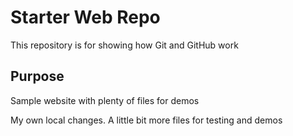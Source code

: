 # Starter Web Repo

This repository is for showing how Git and GitHub work

## Purpose

Sample website with plenty of files for demos

My own local changes.
A little bit more files for testing and demos
